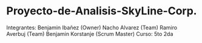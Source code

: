 # Proyecto-de-Analisis-SkyLine-Corp.
Integrantes: Benjamin Ibañez (Owner) Nacho Alvarez (Team) Ramiro Averbuj (Team) Benjamin Korstanje (Scrum Master)
Curso: 5to 2da

